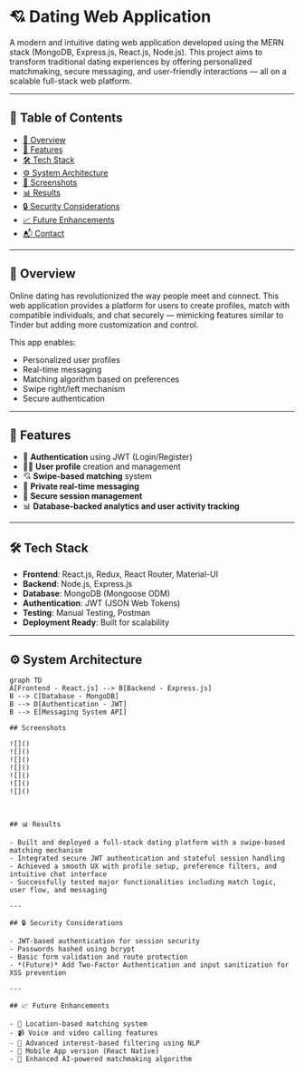 # 💘 Dating Web Application

A modern and intuitive dating web application developed using the MERN stack (MongoDB, Express.js, React.js, Node.js). This project aims to transform traditional dating experiences by offering personalized matchmaking, secure messaging, and user-friendly interactions — all on a scalable full-stack web platform.

---

## 📌 Table of Contents

- [📖 Overview](#-overview)
- [🚀 Features](#-features)
- [🛠️ Tech Stack](#-tech-stack)
- [⚙️ System Architecture](#-system-architecture)
- [📸 Screenshots](#-screenshots)
- [📊 Results](#-results)
- [🔒 Security Considerations](#-security-considerations)
- [📈 Future Enhancements](#-future-enhancements)
- [📬 Contact](#-contact)

---

## 📖 Overview

Online dating has revolutionized the way people meet and connect. This web application provides a platform for users to create profiles, match with compatible individuals, and chat securely — mimicking features similar to Tinder but adding more customization and control.

This app enables:

- Personalized user profiles
- Real-time messaging
- Matching algorithm based on preferences
- Swipe right/left mechanism
- Secure authentication

---

## 🚀 Features

- 🔐 **Authentication** using JWT (Login/Register)
- 🙍‍♂️ **User profile** creation and management
- 💘 **Swipe-based matching** system
- 💬 **Private real-time messaging**
- 📄 **Secure session management**
- 📊 **Database-backed analytics and user activity tracking**

---

## 🛠️ Tech Stack

- **Frontend**: React.js, Redux, React Router, Material-UI
- **Backend**: Node.js, Express.js
- **Database**: MongoDB (Mongoose ODM)
- **Authentication**: JWT (JSON Web Tokens)
- **Testing**: Manual Testing, Postman
- **Deployment Ready**: Built for scalability

---

## ⚙️ System Architecture

```mermaid
graph TD
A[Frontend - React.js] --> B[Backend - Express.js]
B --> C[Database - MongoDB]
B --> D[Authentication - JWT]
B --> E[Messaging System API]

## Screenshots

![]()
![]()
![]()
![]()
![]()
![]()
![]()



## 📊 Results

- Built and deployed a full-stack dating platform with a swipe-based matching mechanism  
- Integrated secure JWT authentication and stateful session handling  
- Achieved a smooth UX with profile setup, preference filters, and intuitive chat interface  
- Successfully tested major functionalities including match logic, user flow, and messaging  

---

## 🔒 Security Considerations

- JWT-based authentication for session security  
- Passwords hashed using bcrypt  
- Basic form validation and route protection  
- *(Future)* Add Two-Factor Authentication and input sanitization for XSS prevention  

---

## 📈 Future Enhancements

- 📍 Location-based matching system  
- 📹 Voice and video calling features  
- 🔎 Advanced interest-based filtering using NLP  
- 📱 Mobile App version (React Native)  
- 🧠 Enhanced AI-powered matchmaking algorithm  
